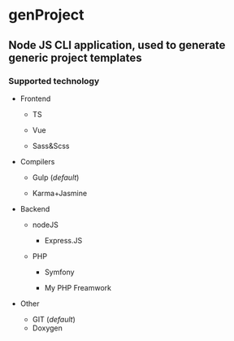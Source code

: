 # genProject

## Node JS CLI application, used to generate generic project templates

### Supported technology

- Frontend

  - TS

  - Vue

  - Sass&Scss

- Compilers

  - Gulp (*default*)

  - Karma+Jasmine

- Backend

  - nodeJS
    - Express.JS
  - PHP

    - Symfony

    - My PHP Freamwork

- Other

  - GIT (*default*)
  - Doxygen